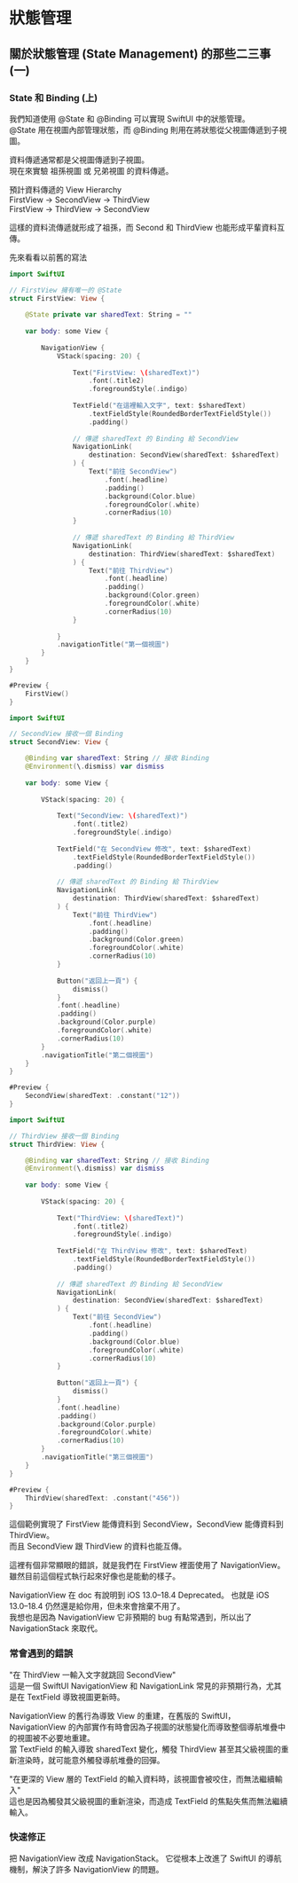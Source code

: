 # 狀態管理

## 關於狀態管理 (State Management) 的那些二三事 (一)

### State 和 Binding (上)

我們知道使用 @State 和 @Binding 可以實現 SwiftUI 中的狀態管理。  
@State 用在視圖內部管理狀態，而 @Binding 則用在將狀態從父視圖傳遞到子視圖。

資料傳遞通常都是父視圖傳遞到子視圖。  
現在來實驗 祖孫視圖 或 兄弟視圖 的資料傳遞。

預計資料傳遞的 View Hierarchy  
FirstView -> SecondView -> ThirdView  
FirstView -> ThirdView -> SecondView

這樣的資料流傳遞就形成了祖孫，而 Second 和 ThirdView 也能形成平輩資料互傳。

先來看看以前舊的寫法

```swift
import SwiftUI

// FirstView 擁有唯一的 @State
struct FirstView: View {
    
    @State private var sharedText: String = ""
    
    var body: some View {
        
        NavigationView {
            VStack(spacing: 20) {
                
                Text("FirstView: \(sharedText)")
                    .font(.title2)
                    .foregroundStyle(.indigo)
                
                TextField("在這裡輸入文字", text: $sharedText)
                    .textFieldStyle(RoundedBorderTextFieldStyle())
                    .padding()
                
                // 傳遞 sharedText 的 Binding 給 SecondView
                NavigationLink(
                    destination: SecondView(sharedText: $sharedText)
                ) {
                    Text("前往 SecondView")
                        .font(.headline)
                        .padding()
                        .background(Color.blue)
                        .foregroundColor(.white)
                        .cornerRadius(10)
                }
                
                // 傳遞 sharedText 的 Binding 給 ThirdView
                NavigationLink(
                    destination: ThirdView(sharedText: $sharedText)
                ) {
                    Text("前往 ThirdView")
                        .font(.headline)
                        .padding()
                        .background(Color.green)
                        .foregroundColor(.white)
                        .cornerRadius(10)
                }
                
            }
            .navigationTitle("第一個視圖")
        }
    }
}

#Preview {
    FirstView()
}
```

```swift
import SwiftUI

// SecondView 接收一個 Binding
struct SecondView: View {

    @Binding var sharedText: String // 接收 Binding
    @Environment(\.dismiss) var dismiss
    
    var body: some View {
        
        VStack(spacing: 20) {
            
            Text("SecondView: \(sharedText)")
                .font(.title2)
                .foregroundStyle(.indigo)
            
            TextField("在 SecondView 修改", text: $sharedText)
                .textFieldStyle(RoundedBorderTextFieldStyle())
                .padding()
            
            // 傳遞 sharedText 的 Binding 給 ThirdView
            NavigationLink(
                destination: ThirdView(sharedText: $sharedText)
            ) {
                Text("前往 ThirdView")
                    .font(.headline)
                    .padding()
                    .background(Color.green)
                    .foregroundColor(.white)
                    .cornerRadius(10)
            }
            
            Button("返回上一頁") {
                dismiss()
            }
            .font(.headline)
            .padding()
            .background(Color.purple)
            .foregroundColor(.white)
            .cornerRadius(10)
        }
        .navigationTitle("第二個視圖")
    }
}

#Preview {
    SecondView(sharedText: .constant("12"))
}
```

```swift
import SwiftUI

// ThirdView 接收一個 Binding
struct ThirdView: View {

    @Binding var sharedText: String // 接收 Binding
    @Environment(\.dismiss) var dismiss
    
    var body: some View {
        
        VStack(spacing: 20) {
            
            Text("ThirdView: \(sharedText)")
                .font(.title2)
                .foregroundStyle(.indigo)
            
            TextField("在 ThirdView 修改", text: $sharedText)
                .textFieldStyle(RoundedBorderTextFieldStyle())
                .padding()
            
            // 傳遞 sharedText 的 Binding 給 SecondView
            NavigationLink(
                destination: SecondView(sharedText: $sharedText)
            ) {
                Text("前往 SecondView")
                    .font(.headline)
                    .padding()
                    .background(Color.blue)
                    .foregroundColor(.white)
                    .cornerRadius(10)
            }
            
            Button("返回上一頁") {
                dismiss()
            }
            .font(.headline)
            .padding()
            .background(Color.purple)
            .foregroundColor(.white)
            .cornerRadius(10)
        }
        .navigationTitle("第三個視圖")
    }
}

#Preview {
    ThirdView(sharedText: .constant("456"))
}
```

這個範例實現了 FirstView 能傳資料到 SecondView，SecondView 能傳資料到 ThirdView。  
而且 SecondView 跟 ThirdView 的資料也能互傳。  

這裡有個非常顯眼的錯誤，就是我們在 FirstView 裡面使用了 NavigationView。  
雖然目前這個程式執行起來好像也是能動的樣子。  

NavigationView 在 doc 有說明到 iOS 13.0–18.4 Deprecated。
也就是 iOS 13.0–18.4 仍然還是給你用，但未來會捨棄不用了。  
我想也是因為 NavigationView 它非預期的 bug 有點常遇到，所以出了 NavigationStack 來取代。

### 常會遇到的錯誤

"在 ThirdView 一輸入文字就跳回 SecondView"  
這是一個 SwiftUI NavigationView 和 NavigationLink 常見的非預期行為，尤其是在 TextField 導致視圖更新時。

NavigationView 的舊行為導致 View 的重建，在舊版的 SwiftUI，NavigationView 的內部實作有時會因為子視圖的狀態變化而導致整個導航堆疊中的視圖被不必要地重建。  
當 TextField 的輸入導致 sharedText 變化，觸發 ThirdView 甚至其父級視圖的重新渲染時，就可能意外觸發導航堆疊的回彈。

"在更深的 View 層的 TextField 的輸入資料時，該視圖會被咬住，而無法繼續輸入"  
這也是因為觸發其父級視圖的重新渲染，而造成 TextField 的焦點失焦而無法繼續輸入。

### 快速修正

把 NavigationView 改成 NavigationStack。
它從根本上改進了 SwiftUI 的導航機制，解決了許多 NavigationView 的問題。  
